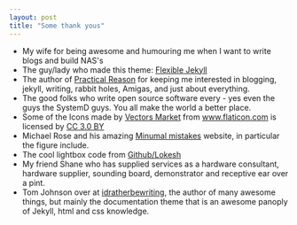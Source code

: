 ```yaml
---
layout: post
title: "Some thank yous"
---
```


* My wife for being awesome and humouring me when I want to write blogs and build NAS's
* The guy/lady who made this theme: [Flexible Jekyll](https://github.com/artemsheludko/flexible-jekyll)
* The author of [Practical Reason](http://www.practicalreason.net/) for keeping me interested in blogging, jekyll, writing, rabbit holes, Amigas, and just about everything.
* The good folks who write open source software every - yes even the guys the SystemD guys. You all make the world a better place.
* Some of the Icons made by <a href="https://www.flaticon.com/authors/vectors-market" title="Vectors Market">Vectors Market</a> from <a href="https://www.flaticon.com/" title="Flaticon">www.flaticon.com</a> is licensed by <a href="http://creativecommons.org/licenses/by/3.0/" title="Creative Commons BY 3.0" target="_blank">CC 3.0 BY</a>
* Michael Rose and his amazing [Minumal mistakes](https://mmistakes.github.io/minimal-mistakes/) website, in particular the figure include.
* The cool lightbox code from [Github/Lokesh](https://github.com/lokesh/lightbox2/)
* My friend Shane who has supplied services as a hardware consultant, hardware supplier, sounding board, demonstrator and receptive ear over a pint.
* Tom Johnson over at [idratherbewriting](https://idratherbewriting.com), the author of many awesome things, but mainly the documentation theme that is an awesome panoply of Jekyll, html and css knowledge.
